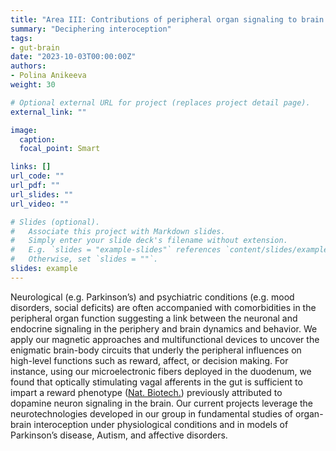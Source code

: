 ```yaml
---
title: "Area III: Contributions of peripheral organ signaling to brain function and behavior"
summary: "Deciphering interoception"
tags:
- gut-brain
date: "2023-10-03T00:00:00Z"
authors:
- Polina Anikeeva
weight: 30

# Optional external URL for project (replaces project detail page).
external_link: ""

image:
  caption: 
  focal_point: Smart

links: []
url_code: ""
url_pdf: ""
url_slides: ""
url_video: ""

# Slides (optional).
#   Associate this project with Markdown slides.
#   Simply enter your slide deck's filename without extension.
#   E.g. `slides = "example-slides"` references `content/slides/example-slides.md`.
#   Otherwise, set `slides = ""`.
slides: example
---
```


Neurological (e.g. Parkinson’s) and psychiatric conditions (e.g. mood disorders, social deficits) are often accompanied with comorbidities in the peripheral organ function suggesting a link between the neuronal and endocrine signaling in the periphery and brain dynamics and behavior. We apply our magnetic approaches and multifunctional devices to uncover the enigmatic brain-body circuits that underly the peripheral influences on high-level functions such as reward, affect, or decision making. For instance, using our microelectronic fibers deployed in the duodenum, we found that optically stimulating vagal afferents in the gut is sufficient to impart a reward phenotype ([Nat. Biotech.](../../publication/shahriari-2023-multifunctional/)) previously attributed to dopamine neuron signaling in the brain. Our current projects leverage the neurotechnologies developed in our group in fundamental studies of organ-brain interoception under physiological conditions and in models of Parkinson’s disease, Autism, and affective disorders.

